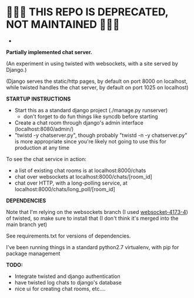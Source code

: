 # 🚨🚨🚨 THIS REPO IS DEPRECATED, NOT MAINTAINED 🚨🚨🚨
-


**Partially implemented chat server.**


(An experiment in using twisted with websockets, with a site served by Django.)

(Django serves the static/http pages, by default on port 8000 on localhost, while twisted handles the chat server, by default on port 1025 on localhost)


**STARTUP INSTRUCTIONS**


* Start this as a standard django project (./manage.py runserver) 
  * don't forget to do fun things like syncdb before starting
* Create a chat room through django's admin interface (localhost:8080/admin/)
* "twistd -y chatserver.py", though probably "twistd -n -y chatserver.py" is more appropriate since you're likely not going to use this for production at any time

To see the chat service in action: 
* a list of existing chat rooms is at localhost:8000/chats
* chat over websockets at localhost:8000/chats/[room_id]
* chat over HTTP, with a long-polling service, at localhost:8000/chats/long_poll/[room_id]

**DEPENDENCIES**

Note that I'm relying on the websockets branch (I used [websocket-4173-4](https://github.com/twisted/twisted/tree/websocket-4173-4)) of twisted, so make sure to install that (I don't think it's merged into the main branch yet)   

See requirements.txt for versions of dependencies. 

I've been running things in a standard python2.7 virtualenv, with pip for package management

**TODO:**
 * Integrate twisted and django authentication
 * have twisted log chats to django's database
 * nice ui for creating chat rooms, etc....
